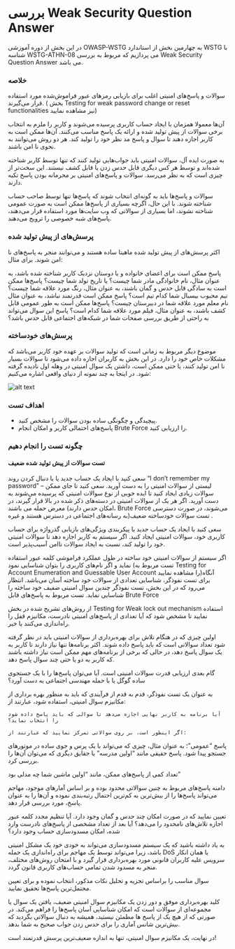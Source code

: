 # بررسی Weak Security Question Answer

در این بخش از دوره آموزشی OWASP-WSTG به چهارمین بخش از استاندارد WSTG با شناسه WSTG-ATHN-08 می پردازیم که مربوط به بررسی Weak Security Question Answer می باشد.

### خلاصه

سوالات و پاسخ‌های امنیتی اغلب برای بازیابی رمزهای عبور فراموش‌شده مورد استفاده قرار می‌گیرند. ( بخش Testing for weak password change or reset functionalities نیز مشاهده نمایید)

آن‌ها معمولا همزمان با ایجاد حساب کاربری پرسیده می‌شوند و کاربر را ملزم به انتخاب برخی سوالات از پیش تولید شده و ارائه یک پاسخ مناسب می‌کنند. آن‌ها ممکن است به کاربر اجازه دهند تا سوال و پاسخ مد نظر خود را تولید کند. هر دو روش می‌توانند به نحوی نا امن باشند.

به صورت ایده آل، سوالات امنیتی باید جواب‌هایی تولید کنند که تنها توسط کاربر شناخته شده‌اند و توسط هر کس دیگری قابل حدس زدن یا قابل کشف نیستند. این سخت‌تر از چیزی است که به نظر می‌رسد. سوالات و پاسخ‌های امنیتی بر محرمانه بودن پاسخ تکیه دارند.

سوالات و پاسخ‌ها باید به گونه‌ای انتخاب شوند که پاسخ‌ها تنها توسط صاحب حساب شناخته شوند. با این حال، اگرچه بسیاری از پاسخ‌ها ممکن است به صورت عمومی شناخته نشوند، اما بسیاری از سوالاتی که وب سایت‌ها مورد استفاده قرار می‌دهند، پاسخ‌های شبه خصوصی را ترویج می‌دهند.

### پرسش‌های از پیش تولید شده

اکثر پرسش‌های از پیش تولید شده ماهیتا ساده هستند و می‌توانند منجر به پاسخ‌های نا امن شوند. برای مثال:

پاسخ ممکن است برای اعضای خانواده و یا دوستان نزدیک کاربر شناخته شده باشد، به عنوان مثال، نام خانوادگی مادر شما چیست؟ یا تاریخ تولد شما چیست؟
پاسخ‌ها ممکن است به سادگی قابل حدس و گمان باشند، به عنوان مثال، رنگ مورد علاقه شما چیست؟ تیم محبوب بیسبال شما کدام تیم است؟
پاسخ ممکن است قدرتمند نباشد، به عنوان مثال نام معلم مورد علاقه شما در دبیرستان چیست؟ پاسخ‌ها ممکن است به طور عمومی قابل کشف باشند، به عنوان مثال، فیلم مورد علاقه شما کدام است؟ پاسخ این سوال می‌تواند به راحتی از طریق بررسی صفحات شما در شبکه‌های اجتماعی قابل حدس باشد؟

### پرسش‌های خودساخته

موضوع دیگر مربوط به زمانی است که تولید سوالات بر عهده خود کاربر می‌باشد که مشکلات خاص خود را دارد. در این بخش به کاربران اجازه داده می‌شود تا سوالات بسیار نا امن تولید کنند، یا حتی ممکن است، داشتن یک سوال امنیتی در وهله اول نادیده گرفته شود. در اینجا به چند نمونه از دنیای واقعی اشاره می‌کنیم:

![alt text](https://github.com/BugHunter021/penetration-OWASP/blob/main/learn/persian/WSTG-ATHN/lesson-8/images/wstg-ATHN-08-01.jpg?raw=true)
### اهداف تست

* پیچیدگی و چگونگی ساده بودن سوالات را مشخص کنید.
* پاسخ‌های احتمالی کاربر و امکان انجام Brute Force را ارزیابی کنید.

### چگونه تست را انجام دهیم
#### تست سوالات از پیش تولید شده ضعیف

سعی کنید با ایجاد یک حساب جدید یا با دنبال کردن روند “I don’t remember my password” – لیستی از سوالات امنیتی را به دست آورید. سعی کنید تا جای ممکن سوالات زیادی ایجاد کنید تا ایده خوبی از نوع سوالات امنیتی که پرسیده می‌شوند به دست آورید. اگر هر یک از سوالات امنیتی در دسته‌های ذکر شده در بالا قرار گیرند، در معرض حمله می باشند (‏امکان حدس دارند، Brute Force می‌شوند، در صورت دسترسی به رسانه‌های اجتماعی در دسترس هستند و غیره)‏.
تست سوالات خودساخته ضعیف

سعی کنید با ایجاد یک حساب جدید یا پیکربندی ویژگی‌های بازیابی گذرواژه برای حساب کاربری خود، سوالات امنیتی ایجاد کنید. اگر سیستم به کاربر اجازه دهد تا سوالات امنیتی خود را تولید کند، نسبت به ایجاد سوالات ناامن آسیب‌پذیر است.

اگر سیستم از سوالات امنیتی خود ساخته در طول عملکرد فراموشی کلمه عبور استفاده نماید و اگر نام‌های کاربری را بتوان شناسایی نمود (تست مربوط به Testing for Account Enumeration and Guessable User Account را مشاهده نمایید)‏ آنگاه برای تست نفوذگر، شناسایی تعدادی از سوالات خود ساخته آسان می‌باشد. انتظار می‌رود که در این بخش، تست نفوذگر چندین سوال امنیتی ضفیف خود ساخته را شناسایی نماید.
تست مربوط به پاسخ‌های قابل Brute Force

از روش‌های تشریح شده در بخش Testing for Weak lock out mechanism استفاده نمایید تا مشخص شود که آیا تعدادی از پاسخ‌های امنیتی نادرست، مکانیزم قفل را راه‌اندازی می‌کنند یا خیر.

اولین چیزی که در هنگام تلاش برای بهره‌برداری از سوالات امنیتی باید در نظر گرفته شود تعداد سوالاتی است که باید پاسخ داده شوند. اکثر برنامه‌ها تنها نیاز دارند تا کاربر به یک سوال پاسخ دهد، در حالی که برخی از برنامه‌های مهم ممکن است نیاز داشته باشند که کاربر به دو یا حتی چند سوال پاسخ دهد.

گام بعدی ارزیابی قدرت سوالات امنیتی است. آیا می‌توان پاسخ‌ها را با یک جستجوی ساده گوگل یا با حمله مهندسی اجتماعی به دست آورد؟

به عنوان یک تست نفوذگر، قدم به قدم از فرآیندی که باید به منظور بهره برداری از مکانیزم سوال امنیتی، استفاده شود، عبارتند از:

    آیا برنامه به کاربر نهایی اجازه می‌دهد تا سوالی که باید پاسخ داده شود را انتخاب نماید؟

    اگر اینطور است، بر روی سوالاتی تمرکز نمایید که عبارتند از:

پاسخ “عمومی”؛ به عنوان مثال، چیزی که می‌تواند با یک پرس و جوی ساده در موتورهای جستجو پیدا شود. پاسخ حقیقی مانند “اولین مدرسه” یا حقایق دیگری که می‌توان آن‌ها را بررسی کرد.

تعداد کمی از پاسخ‌های ممکن، مانند “اولین ماشین شما چه مدلی بود”

دامنه پاسخ‌های مربوط به چنین سوالاتی محدود بوده و بر اساس آمارهای موجود، مهاجم می‌تواند پاسخ‌ها را از بیش‌ترین به کم‌ترین احتمال رتبه‌بندی نموده و آن‌ها را به عنوان پاسخ، مورد بررسی قرار دهد.

تعیین نمایید که در صورت امکان چند حدس و گمان وجود دارد. آیا تنظیم مجدد کلمه عبور اجازه تلاش‌های نامحدود را می‌دهد؟ آیا بعد از تعداد مشخصی از پاسخ‌های نادرست وارد شده، امکان مسدودسازی حساب وجود دارد؟

به یاد داشته باشید که یک سیستم مسدودسازی می‌تواند به خودی خود یک مشکل امنیتی باشد، زیرا می‌تواند توسط یک مهاجم برای راه‌اندازی یک حمله DoS یا همان انکار سرویس علیه کاربران قانونی مورد بهره‌برداری قرار گیرد و با امتحان روش‌های مختلف، منجر به مسدود شدن تمامی حساب‌های کاربری قانون گردد.

سوال مناسب را براساس تجزیه و تحلیل نکات مذکور، انتخاب نموده و برای تعیین محتمل‌ترین پاسخ‌ها تحقیق نمایید.

کلید بهره‌برداری موفق و دور زدن یک مکانیزم سوال امنیتی ضعیف، یافتن یک سوال یا مجموعه‌ای از سوالات است که امکان شناسایی آسان پاسخ‌ها را فراهم می‌کند. در صورتی که از هیچ یک از پاسخ ها مطمئن نیستید، همیشه به دنبال سوالاتی بگردید که بیش‌ترین شانس آماری را برای حدس زدن جواب صحیح به شما بدهد.

در نهایت، یک مکانیزم سوال امنیتی، تنها به اندازه ضعیف‌ترین پرسش قدرتمند است!
